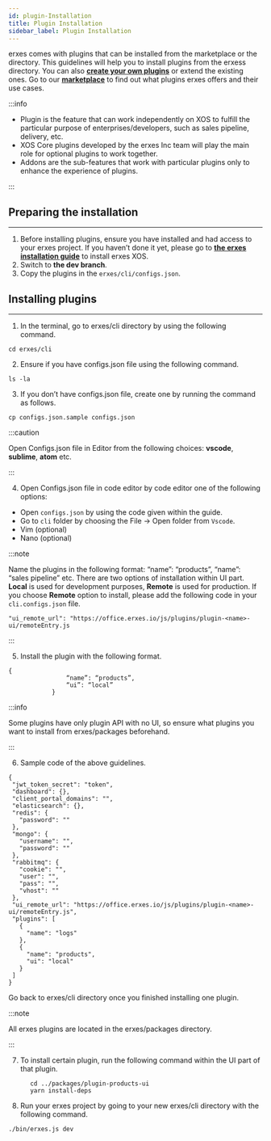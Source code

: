 ```yaml
---
id: plugin-Installation
title: Plugin Installation
sidebar_label: Plugin Installation
---
```


erxes comes with plugins that can be installed from the marketplace or the directory. This guidelines will help you to install plugins from the erxess directory. You can also **<a href="http://www.erxes.org/development/developing-plugins" target="_blank">create your own plugins</a>** or extend the existing ones. Go to our **<a href="https://erxes.io/marketplace" target="_blank">marketplace</a>** to find out what plugins erxes offers and their use cases.

:::info

- Plugin is the feature that can work independently on XOS to fulfill the particular purpose of enterprises/developers, such as sales pipeline, delivery, etc.
- XOS Core plugins developed by the erxes Inc team will play the main role for optional plugins to work together.
- Addons are the sub-features that work with particular plugins only to enhance the experience of plugins.

:::

## Preparing the installation

---

1. Before installing plugins, ensure you have installed and had access to your erxes project. If you haven’t done it yet, please go to **<a href="https://www.erxes.org/developer/ubuntu" target="_blank"> the erxes installation guide</a>** to install erxes XOS.
2. Switch to **the dev branch**.
3. Copy the plugins in the `erxes/cli/configs.json`.

## Installing plugins

---

1. In the terminal, go to erxes/cli directory by using the following command.

```
cd erxes/cli
```

2. Ensure if you have configs.json file using the following command.

```
ls -la
```

3. If you don’t have configs.json file, create one by running the command as follows.

```
cp configs.json.sample configs.json
```

:::caution

Open Configs.json file in Editor from the following choices: **vscode**, **sublime**, **atom** etc.

:::

4. Open Configs.json file in code editor by code editor one of the following options:

- Open `configs.json` by using the code given within the guide.
- Go to `cli` folder by choosing the File -> Open folder from `Vscode`.
- Vim (optional)
- Nano (optional)

:::note

Name the plugins in the following format: “name”: “products”, “name”: “sales pipeline” etc.
There are two options of installation within UI part. **Local** is used for development purposes, **Remote** is used for production.
If you choose **Remote** option to install, please add the following code in your `cli.configs.json` file.

```
"ui_remote_url": "https://office.erxes.io/js/plugins/plugin-<name>-ui/remoteEntry.js
```

:::

5. Install the plugin with the following format.

```
{
                “name”: “products”,
                “ui”: “local”
            }
```

:::info

Some plugins have only plugin API with no UI, so ensure what plugins you want to install from erxes/packages beforehand.

:::

6. Sample code of the above guidelines.

```
{
 "jwt_token_secret": "token",
 "dashboard": {},
 "client_portal_domains": "",
 "elasticsearch": {},
 "redis": {
   "password": ""
 },
 "mongo": {
   "username": "",
   "password": ""
 },
 "rabbitmq": {
   "cookie": "",
   "user": "",
   "pass": "",
   "vhost": ""
 },
 "ui_remote_url": "https://office.erxes.io/js/plugins/plugin-<name>-ui/remoteEntry.js",
 "plugins": [
   {
     "name": "logs"
   },
   {
     "name": "products",
     "ui": "local"
   }
 ]
}
```

Go back to erxes/cli directory once you finished installing one plugin.

:::note

All erxes plugins are located in the erxes/packages directory.

:::

7. To install certain plugin, run the following command within the UI part of that plugin.

```
      cd ../packages/plugin-products-ui
      yarn install-deps
```

8. Run your erxes project by going to your new erxes/cli directory with the following command.

```
./bin/erxes.js dev

```

